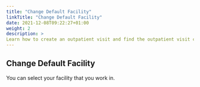```yaml
---
title: "Change Default Facility"
linkTitle: "Change Default Facility"
date: 2021-12-08T09:22:27+01:00
weight: 2
description: >
Learn how to create an outpatient visit and find the outpatient visit created previously
---
```


## Change Default Facility

You can select your facility that you work in.
